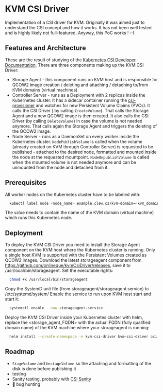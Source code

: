 
# KVM CSI Driver

Implementation of a CSI driver for KVM. Originally it was aimed just to understand the CSI concept and how it works. It has not been well tested and is highly likely not full-featured. Anyway, this PoC works ! :-)
## Features and Architecture

These are the result of studying of the [Kubernetes CSI Developer Documentation](https://kubernetes-csi.github.io/docs/introduction.html). There are three components making up the KVM CSI Driver:

- Storage Agent - this component runs on KVM host and is responsible for QCOW2 image creation / deleting and attaching / detaching to/from KVM domains (virtual machines).
- Controller Server - runs as a Deployment with 2 replicas inside the Kubernetes cluster. It has a sidecar container running the [csi-provisioner](https://github.com/kubernetes-csi/external-provisioner) and watches for new Persistent Volume Claims (PVCs). It calls the CSI Driver  ( by calling `CreateVolume`). That calls the Storage Agent and a new QCOW2 image is then created. It also calls the CSI Driver (by calling `DeleteVolume`) in case the volume is not needed anymore. That calls again the Storage Agent and triggers the deleting of the QCOW2 image.
- Node Server - runs as a DaemonSet on every worker inside the Kubernetes cluster. `NodePublishVolume` is called when the volume (already created on KVM through Controller Server) is requested to be published - attached to the desired node, formatted and mounted inside the node at the requested mountpoint. `NodeUnpublishVolume` is called when the mounted volume is not needed anymore and can be unmounted from the node and detached from it.


## Prerequisites

All worker nodes on the Kubernetes cluster have to be labeled with:
```bash
  kubectl label node <node_name> example.clew.cz/kvm-domain=<kvm_domain_name_hosting_this_k8s_node>
```
The value needs to contain the name of the KVM domain (virtual machine) which runs this Kubernetes node.

## Deployment

To deploy the KVM CSI Driver you need to install the Storage Agent component on the KVM host where the Kubernetes cluster is running. Only a single host KVM is supported with the Persistent Volumes created as QCOW2 images.
Download the latest storageagent component from https://github.com/onlineque/kvmCsiDriver/releases, save it to /usr/local/bin/storageagent.
Set the executable rights:

```bash
  chmod +x /usr/local/bin/storageagent
```

Copy the SystemD unit file (from storageagent/storageagent.service) to /etc/systemd/system/
Enable the service to run upon KVM host start and start it:
```bash
  systemctl enable --now storageagent.service
```
Deploy the KVM CSI Driver inside your Kubernetes cluster with helm, replace the <storage_agent_FQDN> with the actual FQDN (fully qualified domain name) of the KVM machine where your storageagent is running:
```bash
  helm install --create-namespace -n kvm-csi-driver kvm-csi-driver oci://ghcr.io/onlineque/kvm-csi-driver --set storageAgent.target=<storage_agent_FQDN>:7003
```

## Roadmap

- `StageVolume` and `UnstageVolume` so the attaching and formatting of the disk is done before publishing it
- testing
- Sanity testing, probably with [CSI Sanity](https://github.com/kubernetes-csi/csi-test/tree/master/cmd/csi-sanity)
- 🐛 bug hunting